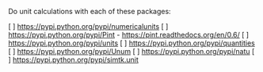 Do unit calculations with each of these packages:

[ ] https://pypi.python.org/pypi/numericalunits
[ ] https://pypi.python.org/pypi/Pint
    - https://pint.readthedocs.org/en/0.6/
[ ] https://pypi.python.org/pypi/units
[ ] https://pypi.python.org/pypi/quantities
[ ] https://pypi.python.org/pypi/Unum
[ ] https://pypi.python.org/pypi/natu
[ ] https://pypi.python.org/pypi/simtk.unit


